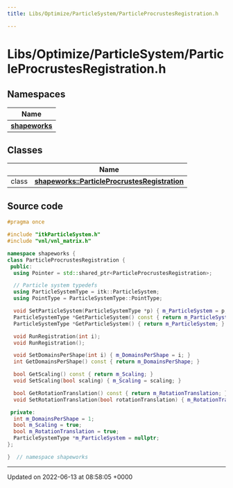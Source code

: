 ```yaml
---
title: Libs/Optimize/ParticleSystem/ParticleProcrustesRegistration.h

---
```


# Libs/Optimize/ParticleSystem/ParticleProcrustesRegistration.h



## Namespaces

| Name           |
| -------------- |
| **[shapeworks](../Namespaces/namespaceshapeworks.md)**  |

## Classes

|                | Name           |
| -------------- | -------------- |
| class | **[shapeworks::ParticleProcrustesRegistration](../Classes/classshapeworks_1_1ParticleProcrustesRegistration.md)**  |




## Source code

```cpp
#pragma once

#include "itkParticleSystem.h"
#include "vnl/vnl_matrix.h"

namespace shapeworks {
class ParticleProcrustesRegistration {
 public:
  using Pointer = std::shared_ptr<ParticleProcrustesRegistration>;

  // Particle system typedefs
  using ParticleSystemType = itk::ParticleSystem;
  using PointType = ParticleSystemType::PointType;

  void SetParticleSystem(ParticleSystemType *p) { m_ParticleSystem = p; }
  ParticleSystemType *GetParticleSystem() const { return m_ParticleSystem; }
  ParticleSystemType *GetParticleSystem() { return m_ParticleSystem; }

  void RunRegistration(int i);
  void RunRegistration();

  void SetDomainsPerShape(int i) { m_DomainsPerShape = i; }
  int GetDomainsPerShape() const { return m_DomainsPerShape; }

  bool GetScaling() const { return m_Scaling; }
  void SetScaling(bool scaling) { m_Scaling = scaling; }

  bool GetRotationTranslation() const { return m_RotationTranslation; }
  void SetRotationTranslation(bool rotationTranslation) { m_RotationTranslation = rotationTranslation; }

 private:
  int m_DomainsPerShape = 1;
  bool m_Scaling = true;
  bool m_RotationTranslation = true;
  ParticleSystemType *m_ParticleSystem = nullptr;
};

}  // namespace shapeworks
```


-------------------------------

Updated on 2022-06-13 at 08:58:05 +0000
